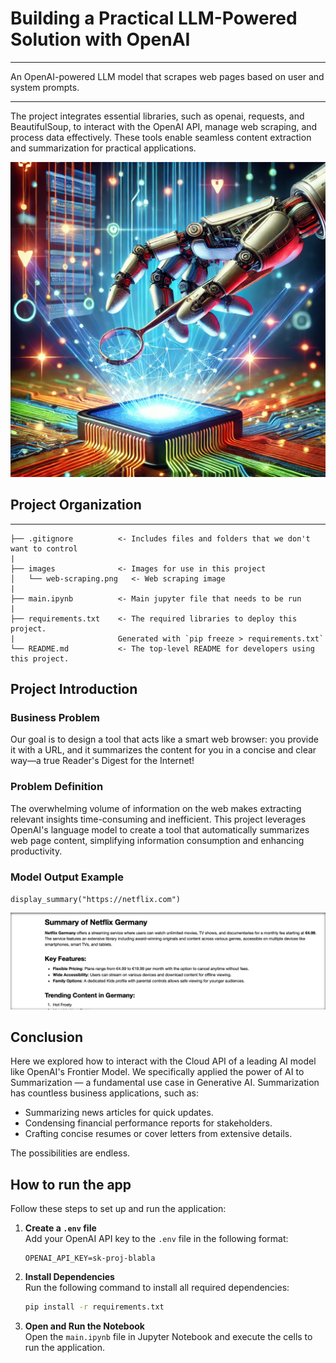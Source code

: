 # Building a Practical LLM-Powered Solution with OpenAI
***
An OpenAI-powered LLM model that scrapes web pages based on user and system prompts.

***
The project integrates essential libraries, such as openai, requests, and BeautifulSoup, to interact with the OpenAI API, manage web scraping, and process data effectively. These tools enable seamless content extraction and summarization for practical applications.

![Web Scraping](https://github.com/MihranD/OpenAI-LLM/blob/main/images/web-scraping.png)

## Project Organization
----------------------------------------------------------------------------------------------
    ├── .gitignore          <- Includes files and folders that we don't want to control
    |
    ├── images              <- Images for use in this project
    │   └── web-scraping.png   <- Web scraping image
    |
    ├── main.ipynb          <- Main jupyter file that needs to be run
    |
    ├── requirements.txt    <- The required libraries to deploy this project. 
    |                       Generated with `pip freeze > requirements.txt`
    └── README.md           <- The top-level README for developers using this project.

## Project Introduction

### Business Problem

Our goal is to design a tool that acts like a smart web browser:
you provide it with a URL, and it summarizes the content for you in a concise and clear way—a true Reader's Digest for the Internet!

### Problem Definition

The overwhelming volume of information on the web makes extracting relevant insights time-consuming and inefficient. This project leverages OpenAI's language model to create a tool that automatically summarizes web page content, simplifying information consumption and enhancing productivity.

### Model Output Example

`display_summary("https://netflix.com")`

![Neflix Web Scraping](https://github.com/MihranD/OpenAI-LLM/blob/main/images/example-netflix.png)

## Conclusion

Here we explored how to interact with the Cloud API of a leading AI model like OpenAI's Frontier Model. We specifically applied the power of AI to Summarization — a fundamental use case in Generative AI. Summarization has countless business applications, such as:
* Summarizing news articles for quick updates.
* Condensing financial performance reports for stakeholders.
* Crafting concise resumes or cover letters from extensive details.

The possibilities are endless.

## How to run the app

Follow these steps to set up and run the application:

1. **Create a `.env` file**  
   Add your OpenAI API key to the `.env` file in the following format:  
   ```plaintext
   OPENAI_API_KEY=sk-proj-blabla
   ```

2. **Install Dependencies**  
   Run the following command to install all required dependencies:  
   ```bash
   pip install -r requirements.txt
   ```

3. **Open and Run the Notebook**  
   Open the `main.ipynb` file in Jupyter Notebook and execute the cells to run the application.

